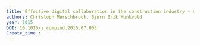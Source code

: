 ```yaml
---
title: Effective digital collaboration in the construction industry – A case study of BIM deployment in a hospital construction project
authors: Christoph Merschbrock, Bjørn Erik Munkvold
year: 2015
DOI: 10.1016/j.compind.2015.07.003
Create_time :  
---
```


